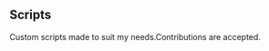## Scripts
Custom scripts made to suit my needs.Contributions are accepted.










































































